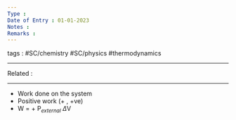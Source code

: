```yaml
---
Type : 
Date of Entry : 01-01-2023
Notes : 
Remarks :  
---
```

 tags :  #SC/chemistry #SC/physics #thermodynamics
 
---
Related :  

---

- Work done on the system
- Positive work (+ , +ve)
- W = + P$_{external}$ $\Delta$V